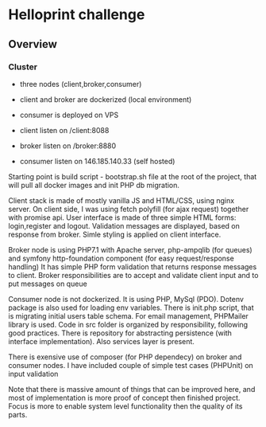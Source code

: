 # Helloprint challenge

## Overview 
### Cluster
*   three nodes (client,broker,consumer)
*   client and broker are dockerized (local environment)
*   consumer is deployed on VPS

* client listen on /client:8088
* broker listen on /broker:8880
* consumer listen on 146.185.140.33 (self hosted)


Starting point is build script - bootstrap.sh file at the root of the project, that will pull all docker images and init PHP db migration.

Client stack is made of mostly vanilla JS and HTML/CSS, using nginx server. On client side, I was using fetch polyfill (for ajax request) together with promise api. 
User interface is made of three simple HTML forms: login,register and logout. Validation messages are displayed, based on response from broker. 
Simle styling is applied on client interface.

Broker node is using PHP7.1 with Apache server, php-ampqlib (for queues) and symfony http-foundation component (for easy request/response handling)
It has simple PHP form validation that returns response messages to client. Broker responsibilities are to accept and validate client input and to put messages on queue

Consumer node is not dockerized. It is using PHP, MySql (PDO). Dotenv package is also used for loading env variables. There is init.php script, that is migrating
initial users table schema. For email management, PHPMailer library is used. Code in src folder is organized by responsibility, following good practices.
There is repository for abstracting persistence (with interface implementation). Also services layer is present. 

There is exensive use of composer (for PHP dependecy) on broker and consumer nodes. 
I have included couple of simple test cases (PHPUnit) on input validation

Note that there is massive amount of things that can be improved here, and most of implementation is more proof of concept then finished project.
Focus is more to enable system level functionality then the quality of its parts.
